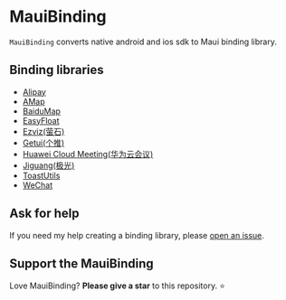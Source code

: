 # MauiBinding

`MauiBinding` converts native android and ios sdk to Maui binding library.

## Binding libraries

- [Alipay](https://github.com/realZhangChi/MauiBinding/tree/main/src/AliPay)
- [AMap](https://github.com/realZhangChi/MauiBinding/tree/main/src/AMap)
- [BaiduMap](https://github.com/realZhangChi/MauiBinding/tree/main/src/BaiduMap)
- [EasyFloat](https://github.com/realZhangChi/MauiBinding/tree/main/src/EsayFloat)
- [Ezviz(萤石)](https://github.com/realZhangChi/MauiBinding/tree/main/src/Ezviz)
- [Getui(个推)](https://github.com/realZhangChi/MauiBinding/tree/main/src/Getui)
- [Huawei Cloud Meeting(华为云会议)](https://github.com/realZhangChi/MauiBinding/tree/main/src/HuaweiCloudMeeting)
- [Jiguang(极光)](https://github.com/realZhangChi/MauiBinding/tree/main/src/Jiguang)
- [ToastUtils](https://github.com/realZhangChi/MauiBinding/tree/main/src/ToastUtils)
- [WeChat](https://github.com/realZhangChi/MauiBinding/tree/main/src/WeChat)

## Ask for help

If you need my help creating a binding library, please [open an issue](https://github.com/realZhangChi/MauiBinding/issues/new).

## Support the MauiBinding

Love MauiBinding? **Please give a star** to this repository. :star:
